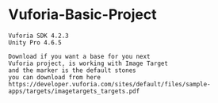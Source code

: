 # Vuforia-Basic-Project

	Vuforia SDK 4.2.3
	Unity Pro 4.6.5

	Download if you want a base for you next
	Vuforia project, is working with Image Target
	and the marker is the default stones
	you can download from here
	https://developer.vuforia.com/sites/default/files/sample-apps/targets/imagetargets_targets.pdf